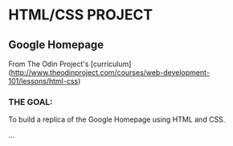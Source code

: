 # HTML/CSS PROJECT
## Google Homepage

From The Odin Project's [curriculum] (http://www.theodinproject.com/courses/web-development-101/lessons/html-css)

### THE GOAL: 
To build a replica of the Google Homepage using HTML and CSS. 

... 